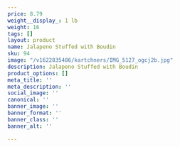 ```yaml
---
price: 8.79
weight__display_: 1 lb
weight: 16
tags: []
layout: product
name: Jalapeno Stuffed with Boudin
sku: 94
image: "/v1622835486/kartchners/IMG_5127_ogcj2b.jpg"
description: Jalapeno Stuffed with Boudin
product_options: []
meta_title: ''
meta_description: ''
social_image: ''
canonical: ''
banner_image: ''
banner_format: ''
banner_class: ''
banner_alt: ''

---
```

